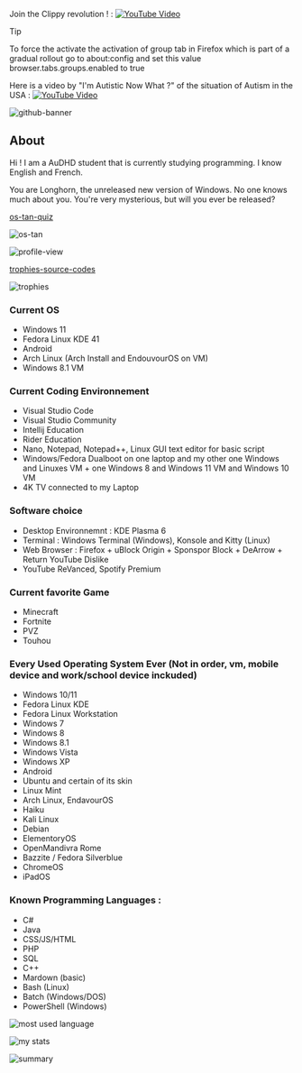 Join the Clippy revolution ! :
[![YouTube Video](https://img.youtube.com/vi/Dtmpe9qaQ/0.jpg)](https://www.youtube.com/watch?v=2_Dtmpe9qaQ)

> [!TIP]
> To force the activate the activation of group tab in Firefox which is part of a gradual rollout go to about:config and set this value browser.tabs.groups.enabled to true

Here is a video by "I'm Autistic Now What ?" of the situation of Autism in the USA : 
[![YouTube Video](https://img.youtube.com/vi/sEIb-1IdDZQ/0.jpg)](https://youtu.be/sEIb-1IdDZQ?si=aBGZbT7xE-M9ML7s)

![github-banner](https://github.com/user-attachments/assets/f067bc12-fd69-4ee8-ba6b-80ccd9e85881)

## About
Hi ! I am a AuDHD student that is currently studying programming. I know English and French. 


You are Longhorn, the unreleased new version of Windows. No one knows much about you. You're very mysterious, but will you ever be released?


[os-tan-quiz](https://neuro.nya.pub/fun/ostan)

![os-tan](https://neuro.nya.pub/fun/ostan/longhorn.jpg)

![profile-view](https://komarev.com/ghpvc/?username=xgui4&label=Profile%20views&color=0e75b6&style=flat)

[trophies-source-codes](https://github.com/ryo-ma/github-profile-trophy)

![trophies](https://github-profile-trophy.vercel.app/?username=xgui4)

### Current OS 
* Windows 11
* Fedora Linux KDE 41
* Android
* Arch Linux (Arch Install and EndouvourOS on VM)
* Windows 8.1 VM 

### Current Coding Environnement 
* Visual Studio Code
* Visual Studio Community 
* Intellij Education
* Rider Education
* Nano, Notepad, Notepad++, Linux GUI text editor for basic script
* Windows/Fedora Dualboot on one laptop and my other one Windows and Linuxes VM + one Windows 8 and Windows 11 VM and Windows 10 VM 
* 4K TV connected to my Laptop 

### Software choice
* Desktop Environnemnt : KDE Plasma 6
* Terminal : Windows Terminal (Windows), Konsole and Kitty (Linux)
* Web Browser : Firefox + uBlock Origin + Sponspor Block + DeArrow + Return YouTube Dislike
* YouTube ReVanced, Spotify Premium  

### Current favorite Game
* Minecraft
* Fortnite
* PVZ
* Touhou

### Every Used Operating System Ever (Not in order, vm, mobile device and work/school device inckuded)
* Windows 10/11
* Fedora Linux KDE
* Fedora Linux Workstation
* Windows 7
* Windows 8
* Windows 8.1
* Windows Vista
* Windows XP
* Android
* Ubuntu and certain of its skin
* Linux Mint
* Arch Linux, EndavourOS
* Haiku
* Kali Linux
* Debian
* ElementoryOS
* OpenMandivra Rome
* Bazzite / Fedora Silverblue
* ChromeOS
* iPadOS

### Known Programming Languages :
* C#
* Java
* CSS/JS/HTML
* PHP
* SQL
* C++
* Mardown (basic)
* Bash (Linux)
* Batch (Windows/DOS)
* PowerShell (Windows)

![most used language](https://github-readme-stats.vercel.app/api/top-langs?username=xgui4&show_icons=true&locale=en&layout=compact)

![my stats](https://github-readme-stats.vercel.app/api?username=xgui4&show_icons=true&locale=en)

![summary](https://github-readme-streak-stats.herokuapp.com/?user=xgui4&)
